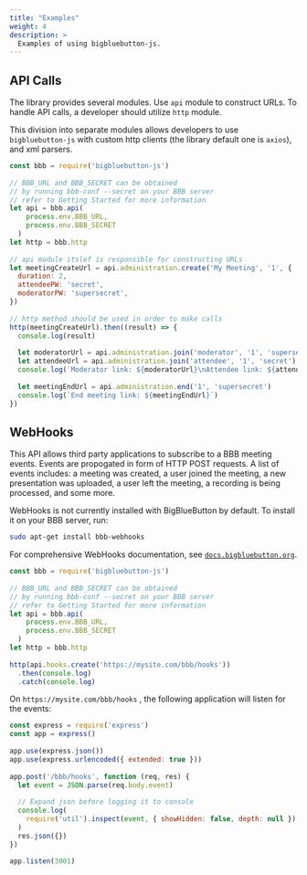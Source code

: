 ```yaml
---
title: "Examples"
weight: 4
description: >
  Examples of using bigbluebutton-js.
---
```


## API Calls

The library provides several modules. Use `api` module to construct URLs. To handle API calls, a developer should utilize `http` module.

This division into separate modules allows developers to use `bigbluebutton-js` with custom http clients (the library default one is `axios`), and xml parsers.

```javascript
const bbb = require('bigbluebutton-js')
 
// BBB_URL and BBB_SECRET can be obtained
// by running bbb-conf --secret on your BBB server
// refer to Getting Started for more information
let api = bbb.api(
    process.env.BBB_URL, 
    process.env.BBB_SECRET
  )
let http = bbb.http
 
// api module itslef is responsible for constructing URLs
let meetingCreateUrl = api.administration.create('My Meeting', '1', {
  duration: 2,
  attendeePW: 'secret',
  moderatorPW: 'supersecret',
})
 
// http method should be used in order to make calls
http(meetingCreateUrl).then((result) => {
  console.log(result)
 
  let moderatorUrl = api.administration.join('moderator', '1', 'supersecret')
  let attendeeUrl = api.administration.join('attendee', '1', 'secret')
  console.log(`Moderator link: ${moderatorUrl}\nAttendee link: ${attendeeUrl}`)
 
  let meetingEndUrl = api.administration.end('1', 'supersecret')
  console.log(`End meeting link: ${meetingEndUrl}`)
})
```

## WebHooks

This API allows third party applications to subscribe to a BBB meeting events. Events are propogated in form of HTTP POST requests. A list of events includes: a meeting was created, a user joined the meeting, a new presentation was uploaded, a user left the meeting, a recording is being processed, and some more.

WebHooks is not currently installed with BigBlueButton by default. To install it on your BBB server, run:

```bash
sudo apt-get install bbb-webhooks
```

For comprehensive WebHooks documentation, see [`docs.bigbluebutton.org`](https://docs.bigbluebutton.org/dev/webhooks.html).

```javascript
const bbb = require('bigbluebutton-js')
 
// BBB_URL and BBB_SECRET can be obtained
// by running bbb-conf --secret on your BBB server
// refer to Getting Started for more information
let api = bbb.api(
    process.env.BBB_URL, 
    process.env.BBB_SECRET
  )
let http = bbb.http
 
http(api.hooks.create('https://mysite.com/bbb/hooks'))
  .then(console.log)
  .catch(console.log)
```

On `https://mysite.com/bbb/hooks` , the following application will listen for the events:

```javascript
const express = require('express')
const app = express()
 
app.use(express.json())
app.use(express.urlencoded({ extended: true }))
 
app.post('/bbb/hooks', function (req, res) {
  let event = JSON.parse(req.body.event)
 
  // Expand json before logging it to console
  console.log(
    require('util').inspect(event, { showHidden: false, depth: null })
  )
  res.json({})
})
 
app.listen(3001)
```
